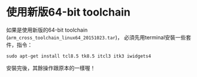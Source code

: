 # 使用新版64-bit toolchain

如果是使用新版的64-bit toolchain (`arm_cross_toolchain_linux64_20151023.tar`)，
必須先用terminal安裝一些套件，指令：
```
sudo apt-get install tcl8.5 tk8.5 itcl3 itk3 iwidgets4
```

安裝完後，其餘操作跟原本的一樣喔！
